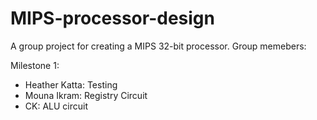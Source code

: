 # MIPS-processor-design
A group project for creating a MIPS 32-bit processor. 
Group memebers:

Milestone 1:

- Heather Katta: Testing
- Mouna Ikram: Registry Circuit
- CK: ALU circuit
